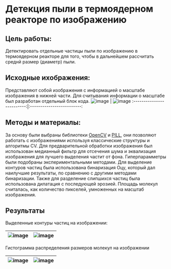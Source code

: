 # Детекция пыли в термоядерном реакторе по изображению
## Цель работы: 
Детектировать отдельные частицы пыли по изображению в термоядерном реакторе для того, чтобы в дальнейшем рассчитать среднй размер (диаметр) пыли.
## Исходные ихображения:
Представляют собой изображения с информацией о масштабе изображения в нижней части. Для считывания информации о масштабе был разработан отдельный блок кода.
![image](https://github.com/oodlbee/dust_emission/assets/113666071/5c99fa36-d3dc-4593-ad31-7b5f3f6c9cc6)  |  ![image](https://github.com/oodlbee/dust_emission/assets/113666071/8192ca99-8e57-474d-868a-0a5c0c7abc00) 
:-------------------------:|:-------------------------:


## Методы и материалы:
За основу были выбраны библиотеки [OpenCV](https://docs.opencv.org/4.x/d0/de3/tutorial_py_intro.html) и [PILL](https://pillow.readthedocs.io/en/stable/), они позволяют работать с изображениями используя классические структуры и алгоритмы CV. 
Для предварительной обработки изображения был использован медианный фильтр для отсечения шума и эквализация изображения для лучшего выделения частит от фона. Гиперпарамметры были подобраны экспериментальными методами. Для выделение контуров
частиц была использована бинаризация Оцу, который дал наилучшие результаты, по сравнению с другими методами бинаризации. Также для разделение слипшихся частиц была использована дилатация с последующей эрозией. Площадь молекул считалась, как
количество пикселей, умноженных на масштаб изображения.

## Результаты
Выделенные контуры частиц на изображении:

![image](https://github.com/oodlbee/dust_emission/assets/113666071/9c28dfe6-26a6-4b8e-81c7-a0e334ad65ab) |  ![image](https://github.com/oodlbee/dust_emission/assets/113666071/adb3c84f-bb52-4850-a955-eab05bd208d6)
:-------------------------:|:-------------------------:

Гистограмма распределения размеров молекул на изображении

![image](https://github.com/oodlbee/dust_emission/assets/113666071/8c33f420-a7e9-4873-a4a3-eb7f9e40bdab) |  ![image](https://github.com/oodlbee/dust_emission/assets/113666071/de8179be-08be-4176-b425-acceb2dc2e05)
:-------------------------:|:-------------------------:



